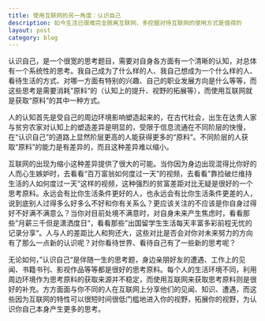 ```yaml
---
title: 使用互联网的另一角度：认识自己
description: 如今生活已很难完全脱离互联网，多挖掘对待互联网的使用方式是值得的
layout: post
category: blog
---
```



认识自己，是一个很宽的思考题目，需要对自身各方面有一个清晰的认知，对总体有一个系统性的思考。我自己成为了什么样的人、我自己想成为一个什么样的人、看待生活的方式、对哪一方面有特别的兴趣、自己的职业发展方向是什么等等，而这些思考是需要消耗”原料“的（认知上的提升、视野的拓展等），而使用互联网就是获取“原料”的其中一种方式。

人的认知首先是受自己的周边环境影响塑造起来的，在古代社会，出生在达贵人家与贫穷农家对认知上的塑造差异是明显的，受限于信息流通在不同阶层的快慢，在“认识自己”的道路上显然阶层更高的人能获得更多的“原料”。不同阶层的人获取“原料”的能力是有差异的，而且这种差异难以缩小。

互联网的出现为缩小这种差异提供了很大的可能。当你因为身边出现混得比你好的人而心生嫉妒时，去看看“百万富翁如何度过一天”的视频，去看看”靠捡破烂维持生活的人如何度过一天“这样的视频，这种强烈的贫富差距对比无疑是很好的一个思考原料。永远会有比你生活条件更好的人，也永远会有比你生活条件更差的人，说到底别人过得多么好多么不好和你有关系么？更应该关注的不应该是你自身过得好不好满不满意么？当你对目前处境不满意时，对自身未来产生焦虑时，看看那些”月薪三千但是潇洒度日“，看看那些”出国留学生生活每天丰富多彩前程无忧的记录分享“。人与人的差距比人和狗还大，这些对比是否会对你对未来努力的方向有了那么一点新的认识呢？对你看待世界、看待自己有了一些新的思考呢？

无论如何，”认识自己“是伴随一生的思考题，身边亲朋好友的遭遇、工作上的见闻、书籍书刊、影视作品等等都是很好的思考原料。每个人的生活环境不同，利用周边环境作为思考原料的获取来源并不稳定，而使用互联网来获取思考原料则是很好的补充。方方面面与你不同的人在互联网上分享他们的见闻、知识、遭遇，而这些因为互联网的特性可以很短时间很低门槛地进入你的视野，拓展你的视野，为认识你自己本身产生更多的思考。

